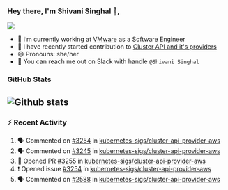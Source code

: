 ### Hey there, I'm Shivani Singhal 👋, 
![](https://komarev.com/ghpvc/?username=shivi28&color=green)

- 🔭 I’m currently working at [VMware](https://tanzu.vmware.com/) as a Software Engineer
- 👯 I have recently started contribution to [Cluster API and it's providers](https://github.com/kubernetes-sigs/cluster-api)
- 😄 Pronouns: she/her
- 💞️ You can reach me out on Slack with handle `@Shivani Singhal` 


### GitHub Stats

![Github stats](https://github-readme-stats.vercel.app/api?username=shivi28&count_private=true&show_icons=true&theme=dark&include_all_commits=true)
---

### :zap: Recent Activity

<!--START_SECTION:activity-->
1. 🗣 Commented on [#3254](https://github.com/kubernetes-sigs/cluster-api-provider-aws/issues/3254) in [kubernetes-sigs/cluster-api-provider-aws](https://github.com/kubernetes-sigs/cluster-api-provider-aws)
2. 🗣 Commented on [#3245](https://github.com/kubernetes-sigs/cluster-api-provider-aws/issues/3245) in [kubernetes-sigs/cluster-api-provider-aws](https://github.com/kubernetes-sigs/cluster-api-provider-aws)
3. 💪 Opened PR [#3255](https://github.com/kubernetes-sigs/cluster-api-provider-aws/pull/3255) in [kubernetes-sigs/cluster-api-provider-aws](https://github.com/kubernetes-sigs/cluster-api-provider-aws)
4. ❗️ Opened issue [#3254](https://github.com/kubernetes-sigs/cluster-api-provider-aws/issues/3254) in [kubernetes-sigs/cluster-api-provider-aws](https://github.com/kubernetes-sigs/cluster-api-provider-aws)
5. 🗣 Commented on [#2588](https://github.com/kubernetes-sigs/cluster-api-provider-aws/issues/2588) in [kubernetes-sigs/cluster-api-provider-aws](https://github.com/kubernetes-sigs/cluster-api-provider-aws)
<!--END_SECTION:activity-->

